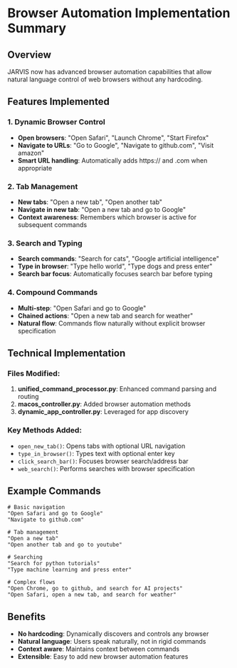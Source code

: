 # Browser Automation Implementation Summary

## Overview
JARVIS now has advanced browser automation capabilities that allow natural language control of web browsers without any hardcoding.

## Features Implemented

### 1. Dynamic Browser Control
- **Open browsers**: "Open Safari", "Launch Chrome", "Start Firefox"
- **Navigate to URLs**: "Go to Google", "Navigate to github.com", "Visit amazon"
- **Smart URL handling**: Automatically adds https:// and .com when appropriate

### 2. Tab Management
- **New tabs**: "Open a new tab", "Open another tab"
- **Navigate in new tab**: "Open a new tab and go to Google"
- **Context awareness**: Remembers which browser is active for subsequent commands

### 3. Search and Typing
- **Search commands**: "Search for cats", "Google artificial intelligence"
- **Type in browser**: "Type hello world", "Type dogs and press enter"
- **Search bar focus**: Automatically focuses search bar before typing

### 4. Compound Commands
- **Multi-step**: "Open Safari and go to Google"
- **Chained actions**: "Open a new tab and search for weather"
- **Natural flow**: Commands flow naturally without explicit browser specification

## Technical Implementation

### Files Modified:
1. **unified_command_processor.py**: Enhanced command parsing and routing
2. **macos_controller.py**: Added browser automation methods
3. **dynamic_app_controller.py**: Leveraged for app discovery

### Key Methods Added:
- `open_new_tab()`: Opens tabs with optional URL navigation
- `type_in_browser()`: Types text with optional enter key
- `click_search_bar()`: Focuses browser search/address bar
- `web_search()`: Performs searches with browser specification

## Example Commands

```
# Basic navigation
"Open Safari and go to Google"
"Navigate to github.com"

# Tab management
"Open a new tab"
"Open another tab and go to youtube"

# Searching
"Search for python tutorials"
"Type machine learning and press enter"

# Complex flows
"Open Chrome, go to github, and search for AI projects"
"Open Safari, open a new tab, and search for weather"
```

## Benefits
- **No hardcoding**: Dynamically discovers and controls any browser
- **Natural language**: Users speak naturally, not in rigid commands
- **Context aware**: Maintains context between commands
- **Extensible**: Easy to add new browser automation features